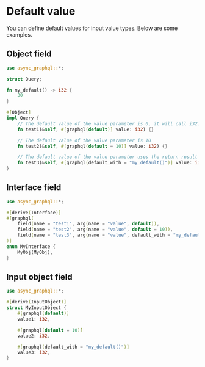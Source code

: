 # Default value

You can define default values for input value types.
Below are some examples.

## Object field

```rust
use async_graphql::*;

struct Query;

fn my_default() -> i32 {
    30
}

#[Object]
impl Query {
    // The default value of the value parameter is 0, it will call i32::default()
    fn test1(&self, #[graphql(default)] value: i32) {}

    // The default value of the value parameter is 10
    fn test2(&self, #[graphql(default = 10)] value: i32) {}

    // The default value of the value parameter uses the return result of the my_default function, the value is 30.
    fn test3(&self, #[graphql(default_with = "my_default()")] value: i32) {}
}
```

## Interface field

```rust
use async_graphql::*;

#[derive(Interface)]
#[graphql(
    field(name = "test1", arg(name = "value", default)),
    field(name = "test2", arg(name = "value", default = 10)),
    field(name = "test3", arg(name = "value", default_with = "my_default()")),
)]
enum MyInterface {
    MyObj(MyObj),
}
```

## Input object field

```rust
use async_graphql::*;

#[derive(InputObject)]
struct MyInputObject {
    #[graphql(default)]
    value1: i32,

    #[graphql(default = 10)]
    value2: i32,

    #[graphql(default_with = "my_default()")]
    value3: i32,
}
```
